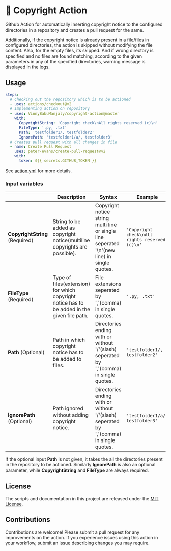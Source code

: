 # 🚀 Copyright Action

Github Action for automatically inserting copyright notice to the configured directories in a repository and creates a pull request for the same.

Additionally, if the copyright notice is already present in a file/files in configured directories, the action is skipped without modifying the file content. Also, for the empty files, its skipped. And if wrong directory is specified and no files are found matching, according to the given parameters in any of the specified directories, warning message is displayed in the logs.

## Usage

```yaml
steps:
  # Checking out the repository which is to be actioned
  - uses: actions/checkout@v2
  # Implementing action on repository
  - uses: VinnyBabuManjaly/copyright-action@master
    with:
      CopyrightString: 'Copyright check\nAll rights reserved (c)\n'
      FileType: '.py, .txt'
      Path: 'testfolder1/, testfolder2'
      IgnorePath: 'testfolder1/a/, testfolder3'
  # Creates pull request with all changes in file
  - name: Create Pull Request
    uses: peter-evans/create-pull-request@v2
    with:
      token: ${{ secrets.GITHUB_TOKEN }}
```
See [action.yml](action.yml) for more details.

### Input variables

|| Description | Syntax | Example |
|------|-------|-------|-------|
| **CopyrightString** (Required)| String to be added as copyright notice(multiline copyrights are possible). | Copyright notice string multi line or single line seperated '\n'(new line) in single quotes. | `'Copyright check\nAll rights reserved (c)\n'` |
| **FileType** (Required) | Type of files(extension) for which copyright notice has to be added in the given file path. | File extensions seperated by ','(comma) in single quotes. | `'.py, .txt'` |
| **Path** (Optional) | Path in which copyright notice has to be added to files. | Directories ending with or without '/'(slash) seperated by ','(comma) in single quotes. | `'testfolder1/, testfolder2'` |
| **IgnorePath** (Optional) | Path ignored without adding copyright notice. | Directories ending with or without '/'(slash) seperated by ','(comma) in single quotes. | `'testfolder1/a/, testfolder3'` |

If the optional input **Path** is not given, it takes the all the directories present in the repository to be actioned.
Similarly **IgnorePath** is also an optional parameter, while **CopyrightString** and **FileType** are always required.

## License

The scripts and documentation in this project are released under the [MIT License](LICENSE).

## Contributions

Contributions are welcome!
Please submit a pull request for any improvements on the action.
If you experience issues using this action in your workflow, submit an issue describing changes you may require.
